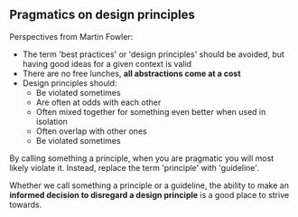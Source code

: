 ## Pragmatics on design principles

Perspectives from Martin Fowler:

- The term 'best practices' or 'design principles' should be avoided, but having good ideas for a given context is valid
- There are no free lunches, **all abstractions come at a cost**
- Design principles should:
  - Be violated sometimes
  - Are often at odds with each other
  - Often mixed together for something even better when used in isolation
  - Often overlap with other ones
  - Be violated sometimes

By calling something a principle, when you are pragmatic you will most likely violate it. Instead, replace the term 'principle' with 'guideline'.

Whether we call something a principle or a guideline, the ability to make an **informed decision to disregard a design principle** is a good place to strive towards.
